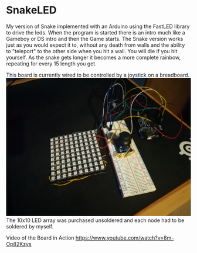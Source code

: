 # SnakeLED
My version of Snake implemented with an Arduino using the FastLED library to drive the leds.
When the program is started there is an intro much like a Gameboy or DS intro and then the Game
starts.
The Snake version works just as you would expect it to, without any death from walls and the ability
to "teleport" to the other side when you hit a wall. You will die if you hit yourself.
As the snake gets longer it becomes a more complete rainbow, repeating for every 15 length you get.

This board is currently wired to be controlled by a joystick on a breadboard.
![](Images/breadboard.jpg)
The 10x10 LED array was purchased unsoldered and each node had to be soldered by myself.

Video of the Board in Action
https://www.youtube.com/watch?v=8m-Op82Kzys




